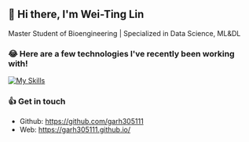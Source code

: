 ## 👋 Hi there, I'm Wei-Ting Lin
Master Student of Bioengineering | Specialized in Data Science, ML&DL

### 😂 Here are a few technologies I've recently been working with!

[![My Skills](https://skillicons.dev/icons?i=ts,vue,angular)](https://skillicons.dev)    

### 👍 Get in touch
* Github: https://github.com/garh305111
* Web: https://garh305111.github.io/


